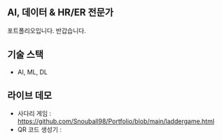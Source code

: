 ## AI, 데이터 & HR/ER 전문가
포트폴리오입니다. 반갑습니다.

## 기술 스택
 - AI, ML, DL
  
## 라이브 데모
 - 사다리 게임 : https://github.com/Snouball98/Portfolio/blob/main/laddergame.html
 - QR 코드 생성기 : 
